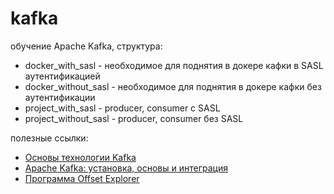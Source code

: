 # kafka
обучение Apache Kafka, структура:
* docker_with_sasl - необходимое для поднятия в докере кафки в SASL аутентификацией
* docker_without_sasl - необходимое для поднятия в докере кафки без аутентификации
* project_with_sasl - producer, consumer с SASL
* project_without_sasl - producer, consumer без SASL

полезные ссылки:
* [Основы технологии Kafka](https://habr.com/ru/companies/slurm/articles/550934/)
* [Apache Kafka: установка, основы и интеграция](https://www.yourtodo.ru/posts/apache-kafka-ustanovka-osnovyi-i-integratsiya/)
* [Программа Offset Explorer](https://kafkatool.com/)